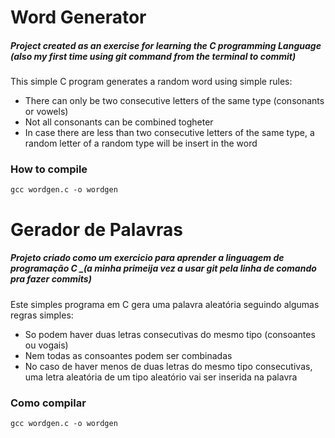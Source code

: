 # Word Generator

##### Project created as an exercise for learning the C programming Language _(also my first time using git command from the terminal to commit)_

This simple C program generates a random word using simple rules:

* There can only be two consecutive letters of the same type (consonants or vowels)
* Not all consonants can be combined togheter
* In case there are less than two consecutive letters of the same type, a random letter of a random type will be insert in the word

### How to compile

```gcc wordgen.c -o wordgen```

# Gerador de Palavras

##### Projeto criado como um exercicio para aprender a linguagem de programação C _(a minha primeija vez a usar git pela linha de comando pra fazer commits)

Este simples programa em C gera uma palavra aleatória seguindo algumas regras simples:

* So podem haver duas letras consecutivas do mesmo tipo (consoantes ou vogais)
* Nem todas as consoantes podem ser combinadas
* No caso de haver menos de duas letras do mesmo tipo consecutivas, uma letra aleatória de um tipo aleatório vai ser inserida na palavra

### Como compilar

```gcc wordgen.c -o wordgen```
